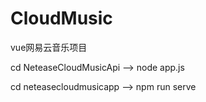 # CloudMusic
vue网易云音乐项目

cd NeteaseCloudMusicApi --> node app.js

cd neteasecloudmusicapp --> npm run serve
